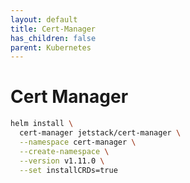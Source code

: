 ```yaml
---
layout: default
title: Cert-Manager
has_children: false
parent: Kubernetes
---
```


# Cert Manager

```bash
helm install \
  cert-manager jetstack/cert-manager \
  --namespace cert-manager \
  --create-namespace \
  --version v1.11.0 \
  --set installCRDs=true
```

